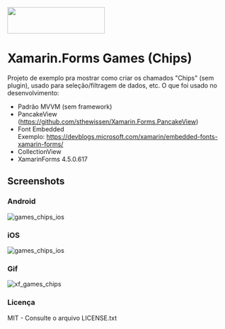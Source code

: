 <img src="https://user-images.githubusercontent.com/11803107/79746139-e20c5b80-82df-11ea-8039-21680c5b9e35.jpg" width="220" height="60"><br/>
# Xamarin.Forms Games (Chips)
Projeto de exemplo pra mostrar como criar os chamados "Chips" (sem plugin), usado para seleção/filtragem de dados, etc.
O que foi usado no desenvolvimento:
- Padrão MVVM (sem framework)
- PancakeView (https://github.com/sthewissen/Xamarin.Forms.PancakeView)
- Font Embedded <br/> Exemplo: https://devblogs.microsoft.com/xamarin/embedded-fonts-xamarin-forms/
- CollectionView
- XamarinForms 4.5.0.617

## Screenshots
### Android
![games_chips_ios](https://user-images.githubusercontent.com/11803107/80119193-c1523900-855f-11ea-864a-f44cb0c4a003.jpg)

### iOS
![games_chips_ios](https://user-images.githubusercontent.com/11803107/80119227-cca56480-855f-11ea-8b44-e5c031d28428.PNG)

### Gif
![xf_games_chips](https://user-images.githubusercontent.com/11803107/80120661-b698a380-8561-11ea-9faf-604dca45ff19.gif)

### Licença
MIT - Consulte o arquivo LICENSE.txt

